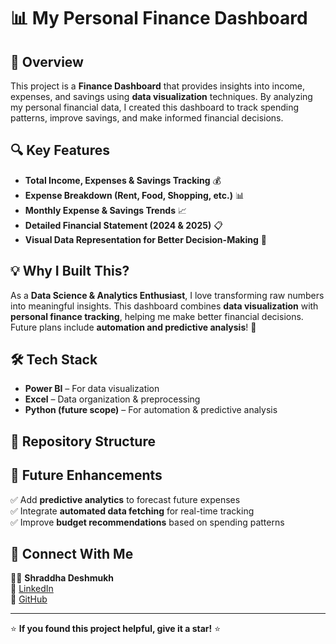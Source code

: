 # 📊 My Personal Finance Dashboard  

## 🚀 Overview  
This project is a **Finance Dashboard** that provides insights into income, expenses, and savings using **data visualization** techniques. By analyzing my personal financial data, I created this dashboard to track spending patterns, improve savings, and make informed financial decisions.  

 

## 🔍 Key Features  
- **Total Income, Expenses & Savings Tracking** 💰  
- **Expense Breakdown (Rent, Food, Shopping, etc.)** 📊  
- **Monthly Expense & Savings Trends** 📈  
- **Detailed Financial Statement (2024 & 2025)** 📋  
- **Visual Data Representation for Better Decision-Making** 🧠  

## 💡 Why I Built This?  
As a **Data Science & Analytics Enthusiast**, I love transforming raw numbers into meaningful insights. This dashboard combines **data visualization** with **personal finance tracking**, helping me make better financial decisions. Future plans include **automation and predictive analysis**! 🚀  

## 🛠️ Tech Stack  
- **Power BI** – For data visualization  
- **Excel** – Data organization & preprocessing  
- **Python (future scope)** – For automation & predictive analysis  

## 📂 Repository Structure  

## 📌 Future Enhancements  
✅ Add **predictive analytics** to forecast future expenses  
✅ Integrate **automated data fetching** for real-time tracking  
✅ Improve **budget recommendations** based on spending patterns  

## 🔗 Connect With Me  
👩‍💻 **Shraddha Deshmukh**  
📍 [LinkedIn](https://www.linkedin.com/in/shraddha-deshmukh)  
📍 [GitHub](https://github.com/Shraddha-Deshmukh2119)  

---

⭐ **If you found this project helpful, give it a star!** ⭐  
